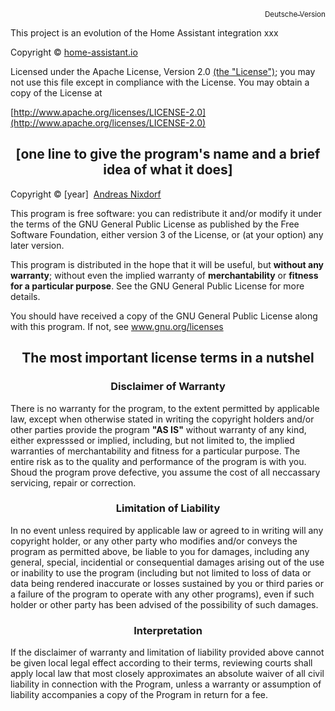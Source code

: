 <p align="right"><a href="COPYRIGHT.md"><sub>Deutsche Version</sub></a></p>
<p>This project is an evolution of the Home Assistant integration xxx</p>

Copyright &copy; [home-assistant.io](https://www.home-assistant.io)

Licensed under the Apache License, Version 2.0 [(the "License")](APACHE_LICENSE_EN.md);
you may not use this file except in compliance with the License.
You may obtain a copy of the License at

[http://www.apache.org/licenses/LICENSE-2.0](http://www.apache.org/licenses/LICENSE-2.0)



<h2 align="center">[one line to give the program's name and a brief idea of what it does]</h2>
<p>Copyright &copy;&nbsp;[year]&nbsp;&nbsp;<a href="https://github.com/nixe64">Andreas Nixdorf</a>

This program is free software: you can redistribute it and/or modify it under the terms of the GNU General Public License as published by the Free Software Foundation, either version 3 of the License, or (at your option) any later version.

This program is distributed in the hope that it will be useful, but <b>without any warranty</b>; without even the implied warranty of <b>merchantability</b> or <b>fitness for a particular purpose</b>. See the GNU General Public License for more details.

You should have received a copy of the GNU General Public License along with this program. If not, see <a href="http://www.gnu.org/licenses/">www.gnu.org/licenses</a>

<h2 align="center">The most important license terms in a nutshel</h2>
<h3 align="center">Disclaimer of Warranty</h3>

<p>There is no warranty for the program, to the extent permitted by
applicable law, except when otherwise stated in writing the
copyright holders and/or other parties provide the program
<b>"AS IS"</b> without warranty of any kind, either expresssed
or implied, including, but not limited to, the implied warranties
of merchantability and fitness for a particular purpose. The
entire risk as to the quality and performance of the program is
with you. Shoud the program prove defective, you assume the cost
of all neccassary servicing, repair or correction.

<h3 align="center">Limitation of Liability</h3>
<p>
In no event unless required by applicable law or agreed to in
writing will any copyright holder, or any other party who modifies
and/or conveys the program as permitted above, be liable to you
for damages, including any general, special, incidential or
consequential damages arising out of the use or inability to use
the program (including but not limited to loss of data or data
being rendered inaccurate or losses sustained by you or third
paries or a failure of the program to operate with any other
programs), even if such holder or other party has been advised
of the possibility of such damages.
</p>
<h3 align="center">Interpretation</h3>
<p>
If the disclaimer of warranty and limitation of liability provided
above cannot be given local legal effect according to their terms,
reviewing courts shall apply local law that most closely
approximates an absolute waiver of all civil liability in
connection with the Program, unless a warranty or assumption of
liability accompanies a copy of the Program in return for a fee.
</p>
